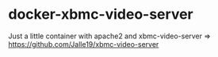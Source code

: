 docker-xbmc-video-server
========================

Just a little container with apache2 and xbmc-video-server => https://github.com/Jalle19/xbmc-video-server
